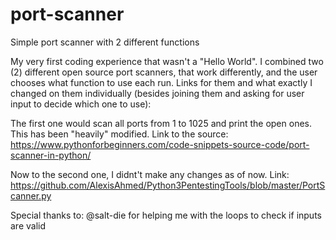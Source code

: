 # port-scanner
Simple port scanner with 2 different functions

My very first coding experience that wasn't a "Hello World". I combined two (2) different open source port scanners, that  work differently, and the user chooses what function to use each run. Links for them and what exactly I changed on them individually (besides joining them and asking for user input to decide which one to use):

The first one would scan all ports from 1 to 1025 and print the open ones. This has been "heavily" modified. Link to the source: https://www.pythonforbeginners.com/code-snippets-source-code/port-scanner-in-python/

Now to the second one, I didnt't make any changes as of now. Link: https://github.com/AlexisAhmed/Python3PentestingTools/blob/master/PortScanner.py

Special thanks to:
@salt-die for helping me with the loops to check if inputs are valid
